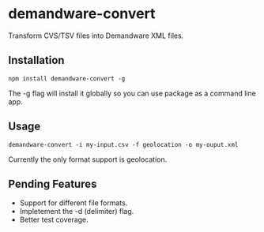 # demandware-convert

Transform CVS/TSV files into Demandware XML files.

## Installation

```
npm install demandware-convert -g
```

The -g flag will install it globally so you can use package as a command line app.

## Usage

```
demandware-convert -i my-input.csv -f geolocation -o my-ouput.xml
```

Currently the only format support is geolocation.

## Pending Features

* Support for different file formats.
* Impletement the -d (delimiter) flag.
* Better test coverage.